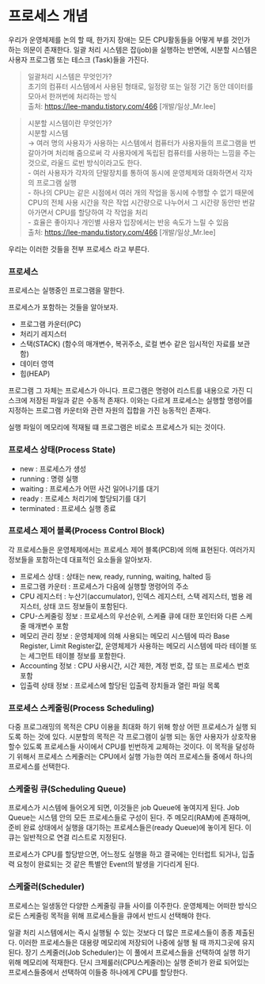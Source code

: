# 프로세스 개념
우리가 운영체제를 논의 할 때, 한가지 장애는 모든 CPU활동들을 어떻게 부를 것인가 하는 의문이 존재한다.
일괄 처리 시스템은 잡(job)을 실행하는 반면에, 시분할 시스템은 사용자 프로그램 또는 테스크 (Task)들을 가진다.

> 일괄처리 시스템은 무엇인가? </br>
> 초기의 컴퓨터 시스템에서 사용된 형태로, 일정량 또는 일정 기간 동안 데이터를 모아서 한꺼번에 처리하는 방식 </br> 출처: https://lee-mandu.tistory.com/466 [개발/일상_Mr.lee]

> 시분할 시스템이란 무엇인가? </br>
> 시분할 시스템 </br>  → 여러 명의 사용자가 사용하는 시스템에서 컴퓨터가 사용자들의 프로그램을 번갈아가며 처리해 줌으로써 각 사용자에게 독립된 컴퓨터를 사용하는 느낌을 주는것으로, 라울드 로빈 방식이라고도 한다.</br>   - 여러 사용자가 각자의 단말장치를 통하여 동시에 운영체제와 대화하면서 각자의 프로그램 실행 </br> - 하나의 CPU는 같은 시점에서 여러 개의 작업을 동시에 수행할 수 없기 때문에 CPU의 전체 사용 시간을 작은 작업 시간량으로 나누어서 그 시간량 동안만 번갈아가면서 CPU를 할당하여 각 작업을 처리 </br> - 효율은 좋아지나 개인별 사용자 입장에서는 반응 속도가 느릴 수 있음 </br> 출처: https://lee-mandu.tistory.com/466 [개발/일상_Mr.lee]

우리는 이러한 것들을 전부 프로세스 라고 부른다.

### 프로세스
프로세스는 실행중인 프로그램을 말한다. 

프로세스가 포함하는 것들을 알아보자.
- 프로그램 카운터(PC)
- 처리기 레지스터
- 스택(STACK) (함수의 매개변수, 복귀주소, 로컬 변수 같은 임시적인 자료를 보관함)
- 데이터 영역
- 힙(HEAP)

프로그램 그 자체는 프로세스가 아니다.
프로그램은 명령어 리스트를 내용으로 가진 디스크에 저장된 파일과 같은 수동적 존재다.
이와는 다르게 프로세스는 실행할 명령어를 지정하는 프로그램 카운터와 관련 자원의 집합을 가진 능동적인 존재다.

실행 파일이 메모리에 적재될 떄 프로그램은 비로소 프로세스가 되는 것이다.

### 프로세스 상태(Process State)
- new : 프로세스가 생성
- running : 명령 실행
- waiting : 프로세스가 어떤 사건 일어나기를 대기
- ready : 프로세스 처리기에 할당되기를 대기
- terminated : 프로세스 실행 종료

### 프로세스 제어 블록(Process Control Block)
각 프로세스들은 운영체제에서는 프로세스 제어 블록(PCB)에 의해 표현된다.
여러가지 정보들을 포함하는데 대표적인 요소들을 알아보자.
- 프로세스 상태 : 상태는 new, ready, running, waiting, halted 등
- 프로그램 카운터 : 프로세스가 다음에 실행할 명령어의 주소
- CPU 레지스터 : 누산기(accumulator), 인덱스 레지스터, 스택 레지스터, 범용 레지스터, 상태 코드 정보들이 포함된다.
- CPU-스케줄링 정보 : 프로세스의 우선순위, 스케쥴 큐에 대한 포인터와 다른 스케줄 매개변수 포함
- 메모리 관리 정보 : 운영체제에 의해 사용되는 메모리 시스템에 따라 Base Register, Limit Register값, 운영체제가 사용하는 메모리 시스템에 따라 테이블 또는 세그먼트 테이블 정보를 포함한다.
- Accounting 정보 : CPU 사용시간, 시간 제한, 계정 번호, 잡 또는 프로세스 번호 포함
- 입출력 상태 정보 : 프로세스에 할당된 입출력 장치들과 열린 파일 목록

### 프로세스 스케줄링(Process Scheduling)
다중 프로그래밍의 목적은 CPU 이용을 최대화 하기 위해 항상 어떤 프로세스가 실행 되도록 하는 것에 있다.
시분할의 목적은 각 프로그램이 실행 되는 동안 사용자가 상호작용할수 있도록 프로세스들 사이에서 CPU를 빈번하게 교체하는 것이다.
이 목적을 달성하기 위해서 프로세스 스케줄러는 CPU에서 실행 가능한 여러 프로세스들 중에서 하나의 프로세스를 선택한다.

### 스케줄링 큐(Scheduling Queue)
프로세스가 시스템에 들어오게 되면, 이것들은 job Queue에 놓여지게 된다.
Job Queue는 시스템 안의 모든 프로세스들로 구성이 된다.
주 메모리(RAM)에 존재하며, 준비 완료 상태에서 실행을 대기하는 프로세스들은(ready Queue)에 놓이게 된다.
이 큐는 일반적으로 연결 리스트로 지정된다.

프로세스가 CPU를 할당받으면, 어느정도 실행을 하고 결국에는 인터럽트 되거나, 입출력 요청이 완료되는 것 같은 특별안 Event의 발생을 기다리게 된다.

### 스케줄러(Scheduler)
프로세스는 일생동안 다양한 스케줄링 큐들 사이를 이주한다.
운영체제는 어떠한 방식으로든 스케줄링 목적을 위해 프로세스들을 큐에서 반드시 선택해야 한다.

일괄 처리 시스템에서는 즉시 실행될 수 있는 것보다 더 많은 프로세스들이 종종 제출된다.
이러한 프로세스들은 대용량 메모리에 저장되어 나중에 실행 될 때 까지그곳에 유지된다.
장기 스케줄러(Job Scheduler)는 이 풀에서 프로세스들을 선택하여 실행 하기 위해 메모리에 적재한다.
단시 크제룰러(CPU스케줄러)는 실행 준비가 완료 되어있는 프로세스들중에서 선택하여 이들중 하나에게 CPU를 할당한다.



